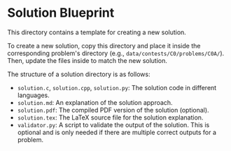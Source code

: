 # Solution Blueprint

This directory contains a template for creating a new solution.

To create a new solution, copy this directory and place it inside the corresponding problem's directory (e.g., `data/contests/C0/problems/C0A/`). Then, update the files inside to match the new solution.

The structure of a solution directory is as follows:

-   `solution.c`, `solution.cpp`, `solution.py`: The solution code in different languages.
-   `solution.md`: An explanation of the solution approach.
-   `solution.pdf`: The compiled PDF version of the solution (optional).
-   `solution.tex`: The LaTeX source file for the solution explanation.
-   `validator.py`: A script to validate the output of the solution. This is optional and is only needed if there are multiple correct outputs for a problem.
